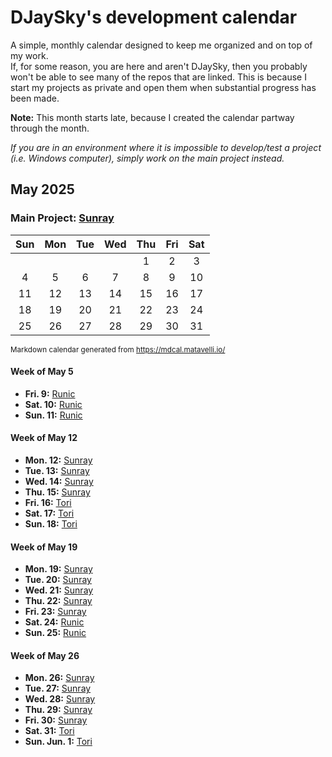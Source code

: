 # DJaySky's development calendar
A simple, monthly calendar designed to keep me organized and on top of my work.  
If, for some reason, you are here and aren't DJaySky, then you probably won't be able to see many of the repos that are linked. This is because I start my projects as 
private and open them when substantial progress has been made.

**Note:** This month starts late, because I created the calendar partway through the month.

*If you are in an environment where it is impossible to develop/test a project (i.e. Windows computer), simply work on the main project instead.*

## May 2025
### Main Project: [Sunray](https://github.com/DJaySky/Sunray)

|	Sun	|	Mon	|	Tue	|	Wed	|	Thu	|	Fri	|	Sat	|
| :---: | :---: | :---: | :---: | :---: | :---: | :---: |
|		|		|		|		|	1	|	2	|	3	|
|	4	|	5	|	6	|	7	|	8	|	9	|	10	|
|	11	|	12	|	13	|	14	|	15	|	16	|	17	|
|	18	|	19	|	20	|	21	|	22	|	23	|	24	|
|	25	|	26	|	27	|	28	|	29	|	30	|	31	|

<sub>Markdown calendar generated from https://mdcal.matavelli.io/</sub>

#### Week of May 5
- **Fri. 9:** [Runic](https://github.com/DJaySky/runic)
- **Sat. 10:** [Runic](https://github.com/DJaySky/runic)
- **Sun. 11:** [Runic](https://github.com/DJaySky/runic)

#### Week of May 12
- **Mon. 12:** [Sunray](https://github.com/DJaySky/Sunray)
- **Tue. 13:** [Sunray](https://github.com/DJaySky/Sunray)
- **Wed. 14:** [Sunray](https://github.com/DJaySky/Sunray)
- **Thu. 15:** [Sunray](https://github.com/DJaySky/Sunray)
- **Fri. 16:** [Tori](https://github.com/DJaySky/Tori)
- **Sat. 17:** [Tori](https://github.com/DJaySky/Tori)
- **Sun. 18:** [Tori](https://github.com/DJaySky/Tori)

#### Week of May 19
- **Mon. 19:** [Sunray](https://github.com/DJaySky/Sunray)
- **Tue. 20:** [Sunray](https://github.com/DJaySky/Sunray)
- **Wed. 21:** [Sunray](https://github.com/DJaySky/Sunray)
- **Thu. 22:** [Sunray](https://github.com/DJaySky/Sunray)
- **Fri. 23:** [Sunray](https://github.com/DJaySky/Sunray)
- **Sat. 24:** [Runic](https://github.com/DJaySky/runic)
- **Sun. 25:** [Runic](https://github.com/DJaySky/runic)

#### Week of May 26
- **Mon. 26:** [Sunray](https://github.com/DJaySky/Sunray)
- **Tue. 27:** [Sunray](https://github.com/DJaySky/Sunray)
- **Wed. 28:** [Sunray](https://github.com/DJaySky/Sunray)
- **Thu. 29:** [Sunray](https://github.com/DJaySky/Sunray)
- **Fri. 30:** [Sunray](https://github.com/DJaySky/Sunray)
- **Sat. 31:** [Tori](https://github.com/DJaySky/Tori)
- **Sun. Jun. 1:** [Tori](https://github.com/DJaySky/Tori)

